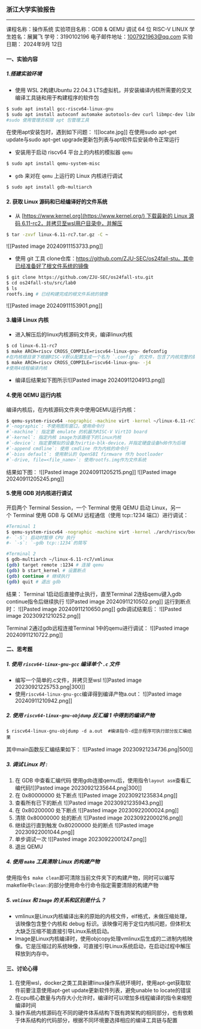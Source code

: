 ### 浙江大学实验报告
---
课程名称：操作系统
实验项目名称：GDB & QEMU 调试 64 位 RISC-V LINUX
学生姓名：展翼飞  学号：3190102196
电子邮件地址：1007921963@qq.com
实验日期： 2024年9月 12日

#### 一、实验内容
##### 1.搭建实验环境
* 使用 WSL 2构建Ubuntu 22.04.3 LTS虚拟机，并安装编译内核所需要的交叉编译工具链和用于构建程序的软件包
```bash
$ sudo apt install gcc-riscv64-linux-gnu 
$ sudo apt install autoconf automake autotools-dev curl libmpc-dev libmpfr-dev libgmp-dev \ gawk build-essential bison flex texinfo gperf libtool patchutils bc \ zlib1g-dev libexpat-dev git
#sudo 使用管理员权限 apt 包管理工具
```
在使用apt安装包时，遇到如下问题：
![[locate.jpg]]
在使用sudo apt-get update与sudo apt-get upgrade更新包列表与apt软件后安装命令正常运行

* 安装用于启动 riscv64 平台上的内核的模拟器 `qemu`
```bash
$ sudo apt install qemu-system-misc
```

* `gdb` 来对在 `qemu` 上运行的 Linux 内核进行调试
```bash
$ sudo apt install gdb-multiarch
```

#### 2. 获取 Linux 源码和已经编译好的文件系统
* 从 [https://www.kernel.org](https://www.kernel.org/) 下载最新的 Linux 源码 6.11-rc2，并拷贝至wsl用户目录中，并解压
```bash
$ tar -zxvf linux-6.11-rc7.tar.gz -C ~
```
![[Pasted image 20240911153733.png]]

* 使用 git 工具 clone仓库：https://github.com/ZJU-SEC/os24fall-stu。其中已经准备好了根文件系统的镜像
```bash
$ git clone https://github.com/ZJU-SEC/os24fall-stu.git 
$ cd os24fall-stu/src/lab0 
$ ls 
rootfs.img # 已经构建完成的根文件系统的镜像
```
![[Pasted image 20240911153901.png]]

#### 3.编译 Linux 内核
* 进入解压后的linux内核源码文件夹，编译linux内核
```bash
$ cd linux-6.11-rc7
$ make ARCH=riscv CROSS_COMPILE=riscv64-linux-gnu- defconfig
#在内核根目录下根据RISC-V默认配置生成一个名为 `.config` 的文件，包含了内核完整的配置，内核在编译时会根据 `.config` 进行编译
$ make ARCH=riscv CROSS_COMPILE=riscv64-linux-gnu- -j4
#使用4线程编译内核
```

* 编译后结果如下图所示![[Pasted image 20240911204913.png]]


#### 4.使用 QEMU 运行内核
编译内核后，在内核源码文件夹中使用QEMU运行内核：
```bash
$ qemu-system-riscv64 -nographic -machine virt -kernel ~/linux-6.11-rc7/arch/riscv/boot/Image -device virtio-blk-device,drive=hd0 -append "root=/dev/vda ro console=ttyS0" -bios default -drive file=~/os24fall-stu/src/lab0/rootfs.img,format=raw,id=hd0
#`-nographic`: 不使用图形窗口，使用命令行
#`-machine`: 指定要 emulate 的机器为RISC-V VirtIO board
#`-kernel`: 指定内核 image为该路径下的linux内核
#`-device`: 指定要模拟的设备为virtio-blk-device，并指定硬盘设备hd0作为后端
#`-append cmdline`: 使用 cmdline 作为内核的命令行
#`-bios default`: 使用默认的 OpenSBI firmware 作为 bootloader
#`-drive, file=<file_name>`: 使用rootfs.img作为文件系统
```
结果如下图：
![[Pasted image 20240911205215.png]]
![[Pasted image 20240911205245.png]]


#### 5.使用 GDB 对内核进行调试
开启两个 Terminal Session，一个 Terminal 使用 QEMU 启动 Linux，另一个 Terminal 使用 GDB 与 QEMU 远程通信（使用 tcp::1234 端口）进行调试：
```bash
#Terminal 1
$ qemu-system-riscv64 -nographic -machine virt -kernel ./arch/riscv/boot/Image -device virtio-blk-device,drive=hd0 -append "root=/dev/vda ro console=ttyS0" -bios default -drive file=../os24fall-stu/src/lab0/rootfs.img,format=raw,id=hd0 -S -s
#- `-S`: 启动时暂停 CPU 执行
#- `-s`: `-gdb tcp::1234`的简写

#Terminal 2
$ gdb-multiarch ~/linux-6.11-rc7/vmlinux
(gdb) target remote :1234 # 连接 qemu 
(gdb) b start_kernel # 设置断点 
(gdb) continue # 继续执行 
(gdb) quit # 退出 gdb
```
结果：
Terminal 1启动后直接停止执行，直至Terminal 2连结qemu键入gdb continue指令后继续执行
![[Pasted image 20240911210502.png]]
运行到断点时：
![[Pasted image 20240911210650.png]]
gdb调试结束后：
![[Pasted image 20230921210252.png]]


Terminal 2通过gdb远程连接Terminal 1中的qemu进行调试：
![[Pasted image 20240911210722.png]]

#### 二、思考题
##### 1. 使用 `riscv64-linux-gnu-gcc` 编译单个 `.c` 文件
* 编写一个简单的.c文件，并拷贝至wsl
![[Pasted image 20230921225753.png|300]]
* 使用`riscv64-linux-gnu-gcc`编译得到编译产物a.out：
![[Pasted image 20240911210942.png]]

##### 2. 使用 `riscv64-linux-gnu-objdump` 反汇编 1 中得到的编译产物
```shell
$ riscv64-linux-gnu-objdump -d a.out  #编译指令-d显示程序可执行部分反汇编结果
```
其中main函数反汇编结果如下：
![[Pasted image 20230921234736.png|500]]


##### 3. 调试 Linux 时 :
1. 在 GDB 中查看汇编代码
使用gdb连接qemu后，使用指令`layout asm`查看汇编代码![[Pasted image 20230921235644.png|300]]
2. 在 0x80000000 处下断点
![[Pasted image 20230921235834.png]]
3. 查看所有已下的断点
![[Pasted image 20230921235943.png]]
4. 在 0x80200000 处下断点
![[Pasted image 20230922000024.png]]
5. 清除 0x80000000 处的断点
![[Pasted image 20230922000216.png]]
6. 继续运行直到触发 0x80200000 处的断点
![[Pasted image 20230922001044.png]]
7. 单步调试一次
![[Pasted image 20230922001247.png]]
8. 退出 QEMU


##### 4. 使用 `make` 工具清除 Linux 的构建产物
使用指令`$ make clean`即可清除当前文件夹下的构建产物，同时可以编写makefile中`clean:`的部分使用命令行命令指定需要清除的构建产物

##### 5. `vmlinux` 和 `Image` 的关系和区别是什么？
* vmlinux是Linux内核编译出来的原始的内核文件，elf格式，未做压缩处理，该映像包含整个内核和 debug 标识。该映像可用于定位内核问题，但体积太大缺乏压缩不能直接引导Linux系统启动。
* Image是Linux内核编译时，使用objcopy处理vmlinux后生成的二进制内核映像。它是压缩过的系统映像，可直接引导Linux系统启动，在启动过程中解压释放到内存中。


#### 三、讨论心得
1. 在使用wsl，docker之类工具新建linux操作系统环境时，使用apt-get获取软件前要注意使用apt-get update更新软件列表，避免unable to locate的错误
2. 在cpu核心数量与内存大小允许时，编译时可以增加多线程编译的指令来缩短编译时间
3. 操作系统内核源码在不同的硬件体系结构下既有跨架构的相同部分，也有依赖于体系结构的代码部分，根据不同环境要选择相应的编译工具链与配置